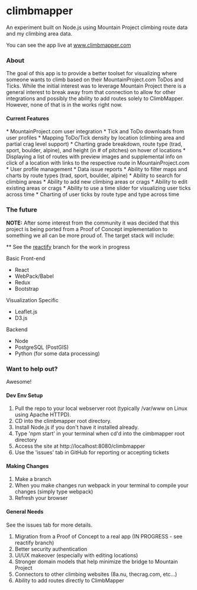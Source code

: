 # climbmapper

An experiment built on Node.js using Mountain Project climbing route data and my climbing area data. 

You can see the app live at www.climbmapper.com

<h3>About</h3>
The goal of this app is to provide a better toolset for visualizing where someone wants to climb based on their MountainProject.com ToDos and Ticks.  While the initial interest was to leverage Mountain Project there is a general interest to break away from that connection to allow for other integrations and possibly the ability to add routes solely to ClimbMapper.  However, none of that is in the works right now. 

<h4>Current Features</h4>
* MountainProject.com user integration
* Tick and ToDo downloads from user profiles
* Mapping ToDo/Tick density by location (climbing area and partial crag level support)
* Charting grade breakdown, route type (trad, sport, boulder, alpine), and height (in # of pitches) on hover of locations
* Displaying a list of routes with preview images and supplemental info on click of a location with links to the respective route in MountainProject.com
* User profile management
* Data issue reports
* Ability to filter maps and charts by route types (trad, sport, boulder, alpine)
* Ability to search for climbing areas
* Ability to add new climbing areas or crags
* Ability to edit existing areas or crags
* Ability to use a time slider for visualizing user ticks across time
* Charting of user ticks by route type and type across time

<h3>The future</h3>

<b>NOTE:</b> After some interest from the community it was decided that this project is being ported from a Proof of Concept implementation to something we all can be more proud of.  The target stack will include:

** See the <a href="https://github.com/justinlewis/climbmapper/tree/reactify" >reactify</a> branch for the work in progress

Basic Front-end
* React
* WebPack/Babel
* Redux
* Bootstrap

Visualization Specific
* Leaflet.js
* D3.js

Backend
* Node
* PostgreSQL (PostGIS)
* Python (for some data processing)


<h3>Want to help out?</h3>
Awesome! 

<h4>Dev Env Setup</h4>
<ol>
<li> Pull the repo to your local webserver root (typically /var/www on Linux using Apache HTTPD).
<li> CD into the climbmapper root directory.
<li> Install Node.js if you don't have it installed already.
<li> Type 'npm start' in your terminal when cd'd into the cimbmapper root directory
<li> Access the site at http://localhost:8080/climbmapper
<li> Use the 'issues' tab in GitHub for reporting or accepting tickets
</ol>

<h4>Making Changes</h4>
<ol>
<li> Make a branch
<li> When you make changes run webpack in your terminal to compile your changes (simply type webpack)
<li> Refresh your browser
</ol>

<h4>General Needs</h4>
See the issues tab for more details.

<ol>
<li> Migration from a Proof of Concept to a real app (IN PROGRESS - see reactify branch)
<li> Better security authentication
<li> UI/UX makeover (especially with editing locations)
<li> Stronger domain models that help minimize the bridge to Mountain Project
<li> Connectors to other climbing websites (8a.nu, thecrag.com, etc...)
<li> Ability to add routes directly to ClimbMapper
</ol>

